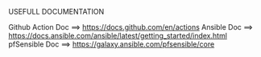 USEFULL DOCUMENTATION

Github Action Doc   ==> https://docs.github.com/en/actions
Ansible Doc         ==> https://docs.ansible.com/ansible/latest/getting_started/index.html
pfSensible Doc      ==> https://galaxy.ansible.com/pfsensible/core